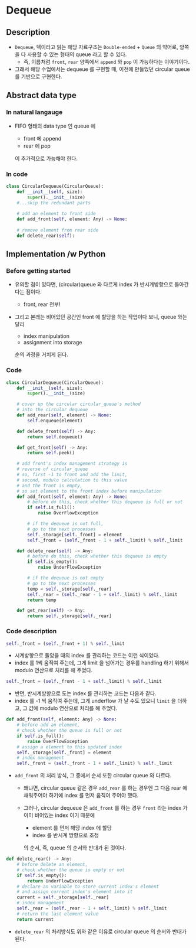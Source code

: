 # Dequeue
## Description
- `Dequeue`, 덱이라고 읽는 해당 자료구조는 `Double-ended` + `Queue` 의 약어로, 양쪽을 다 사용할 수 있는 형태의 queue 라고 할 수 있다.
  - 즉, 이름처럼 `front`, `rear` 양쪽에서 `append` 와 `pop` 이 가능하다는 이야기이다.
- 그래서 해당 수업에서는 dequeue 를 구현할 때, 이전에 만들었던 circular queue 를 기반으로 구현한다.

## Abstract data type
### In natural langauge
- FIFO 형태의 data type 인 queue 에
  - front 에 append
  - rear 에 pop
  
  이 추가적으로 가능해야 한다.
### In code
```python
class CircularDequeue(CircularQueue):
    def __init__(self, size):
        super().__init__(size)
    #...skip the redundant parts
    
    # add an element to front side
    def add_front(self, element: Any) -> None:
    
    # remove element from rear side
    def delete_rear(self):
```

## Implementation /w Python
### Before getting started
- 유의할 점이 있다면, (circular)queue 와 다르게 index 가 반시계방향으로 돌아간다는 점이다. 
  - front, rear 전부!
- 그리고 본래는 비어있던 공간인 front 에 할당을 하는 작업이다 보니, queue 와는 달리 
  - index manipulation
  - assignment into storage
  
  순의 과정을 거치게 된다.

### Code
```python
class CircularDequeue(CircularQueue):
    def __init__(self, size):
        super().__init__(size)

    # cover up the circular circular_queue's method
    # into the circular dequeue
    def add_rear(self, element) -> None:
        self.enqueue(element)

    def delete_front(self) -> Any:
        return self.dequeue()

    def get_front(self) -> Any:
        return self.peek()

    # add front's index management strategy is
    # reverse of circular_queue
    # so, first -1 to front and add the limit,
    # second, modulo calculation to this value
    # and the front is empty,
    # so set element to the front index before manipulation
    def add_front(self, element: Any) -> None:
        # before do this, check whether this dequeue is full or not
        if self.is_full():
            raise OverFlowException

        # if the dequeue is not full,
        # go to the next processes
        self._storage[self._front] = element
        self._front = (self._front - 1 + self._limit) % self._limit

    def delete_rear(self) -> Any:
        # before do this, check whether this dequeue is empty
        if self.is_empty():
            raise UnderFlowException

        # if the dequeue is not empty
        # go to the next processes
        temp = self._storage[self._rear]
        self._rear = (self._rear - 1 + self._limit) % self._limit
        return temp

    def get_rear(self) -> Any:
        return self._storage[self._rear]
```

### Code description
```python
self._front = (self._front + 1) % self._limit 
```
- 시계방향으로 돌았을 때의 index 를 관리하는 코드는 이런 식이었다. 
- index 를 1씩 움직여 주는데, 그게 limit 을 넘어가는 경우를 handling 하기 위해서 modulo 연산으로 처리를 해 주었다.

```python
self._front = (self._front - 1 + self._limit) % self._limit
```
- 반면, 반시계방향으로 도는 index 를 관리하는 코드는 다음과 같다.
- index 를 -1 씩 움직여 주는데, 그게 underflow 가 날 수도 있으니 `limit` 을 더하고, 그 값에 modulo 연산으로 처리를 해 주었다.
```python
def add_front(self, element: Any) -> None:
    # before add an element, 
    # check whether the queue is full or not
    if self.is_full():
        raise OverFlowException
    # assign a element to this updated index
    self._storage[self._front] = element
    # index management
    self._front = (self._front - 1 + self._limit) % self._limit
```
- `add_front` 의 처리 방식, 그 중에서 순서 또한 circular queue 와 다르다.
  - 왜냐면, circular queue 같은 경우 `add_rear` 를 하는 경우엔 그 다음 rear 에 채워주어야 하기에 index 를 먼저 움직여 주어야 했다.
  - 그러나, circular dequeue 은 `add_front` 를 하는 경우 `front` 라는 index 가 이미 비어있는 index 이기 때문에
    - element 를 먼저 해당 index 에 할당
    - index 를 반시계 방향으로 조정
    
    의 순서, 즉, queue 의 순서와 반대가 된 것이다.
```python
def delete_rear() -> Any:
    # before delete an element, 
    # check whether the queue is empty or not
    if self.is_empty():
        return UnderFlowException
    # declare an variable to store current index's element
    # and assign current index's element into it
    current = self._storage[self._rear]
    # index management
    self._rear = (self._rear - 1 + self._limit) % self._limit
    # return the last element value
    return current
```
- `delete_rear` 의 처리방식도 위와 같은 이유로 circular queue 의 순서와 반대가 된다.